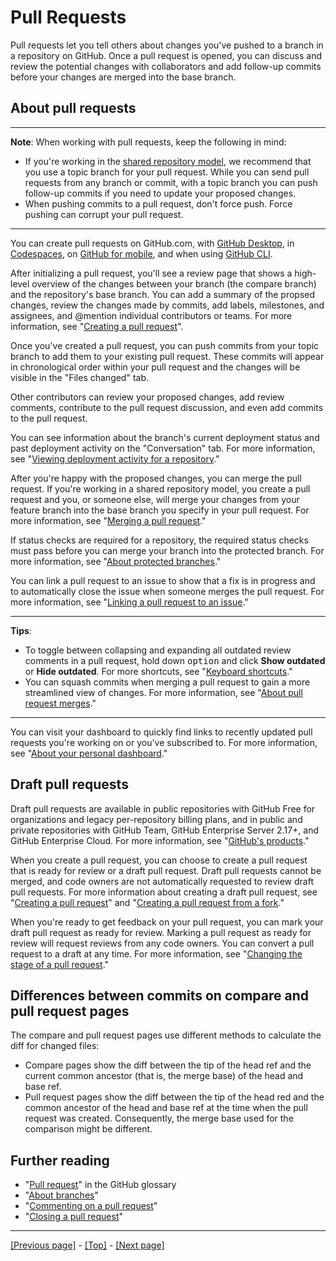 # Pull Requests

Pull requests let you tell others about changes you've pushed to a branch in a repository on GitHub. Once a pull request is opened, you can discuss and review the potential changes with collaborators and add follow-up commits before your changes are merged into the base branch.

## About pull requests

<hr>

**Note**: When working with pull requests, keep the following in mind:

* If you're working in the [shared repository model](https://docs.github.com/en/github/collaborating-with-pull-requests/getting-started/about-collaborative-development-models), we recommend that you use a topic branch for your pull request. While you can send pull requests from any branch or commit, with a topic branch you can push follow-up commits if you need to update your proposed changes.
* When pushing commits to a pull request, don't force push. Force pushing can corrupt your pull request.

<hr>

You can create pull requests on GitHub.com, with [GitHub Desktop](https://desktop.github.com/), in [Codespaces](https://github.com/features/codespaces), on [GitHub for mobile](https://github.com/mobile), and when using [GitHub CLI](https://cli.github.com/).

After initializing a pull request, you'll see a review page that shows a high-level overview of the changes between your branch (the compare branch) and the repository's base branch. You can add a summary of the propsed changes, review the changes made by commits, add labels, milestones, and assignees, and @mention individual contributors or teams. For more information, see "[Creating a pull request](https://docs.github.com/en/github/collaborating-with-pull-requests/proposing-changes-to-your-work-with-pull-requests/creating-a-pull-request)".

Once you've created a pull request, you can push commits from your topic branch to add them to your existing pull request. These commits will appear in chronological order within your pull request and the changes will be visible in the "Files changed" tab.

Other contributors can review your proposed changes, add review comments, contribute to the pull request discussion, and even add commits to the pull request.

You can see information about the branch's current deployment status and past deployment activity on the "Conversation" tab. For more information, see "[Viewing deployment activity for a repository](https://docs.github.com/en/repositories/viewing-activity-and-data-for-your-repository/viewing-deployment-activity-for-your-repository)."

After you're happy with the proposed changes, you can merge the pull request. If you're working in a shared repository model, you create a pull request and you, or someone else, will merge your changes from your feature branch into the base branch you specify in your pull request. For more information, see "[Merging a pull request](https://docs.github.com/en/github/collaborating-with-pull-requests/incorporating-changes-from-a-pull-request/merging-a-pull-request)."

If status checks are required for a repository, the required status checks must pass before you can merge your branch into the protected branch. For more information, see "[About protected branches](https://docs.github.com/en/repositories/configuring-branches-and-merges-in-your-repository/defining-the-mergeability-of-pull-requests/about-protected-branches#require-status-checks-before-merging)."

You can link a pull request to an issue to show that a fix is in progress and to automatically close the issue when someone merges the pull request. For more information, see "[Linking a pull request to an issue](https://docs.github.com/en/issues/tracking-your-work-with-issues/linking-a-pull-request-to-an-issue)."

<hr>

**Tips**:

* To toggle between collapsing and expanding all outdated review comments in a pull request, hold down <kbd>option</kbd> and click **Show outdated** or **Hide outdated**. For more shortcuts, see "[Keyboard shortcuts](https://docs.github.com/en/get-started/using-github/keyboard-shortcuts)."
* You can squash commits when merging a pull request to gain a more streamlined view of changes. For more information, see "[About pull request merges](https://docs.github.com/en/github/collaborating-with-pull-requests/incorporating-changes-from-a-pull-request/about-pull-request-merges)."

<hr>

You can visit your dashboard to quickly find links to recently updated pull requests you're working on or you've subscribed to. For more information, see "[About your personal dashboard](https://docs.github.com/en/account-and-profile/setting-up-and-managing-your-github-user-account/managing-user-account-settings/about-your-personal-dashboard)."

## Draft pull requests

Draft pull requests are available in public repositories with GitHub Free for organizations and legacy per-repository billing plans, and in public and private repositories with GitHub Team, GitHub Enterprise Server 2.17+, and GitHub Enterprise Cloud. For more information, see "[GitHub's products](https://docs.github.com/en/get-started/learning-about-github/githubs-products)."

When you create a pull request, you can choose to create a pull request that is ready for review or a draft pull request. Draft pull requests cannot be merged, and code owners are not automatically requested to review draft pull requests. For more information about creating a draft pull request, see "[Creating a pull request](https://docs.github.com/en/github/collaborating-with-pull-requests/proposing-changes-to-your-work-with-pull-requests/creating-a-pull-request)" and "[Creating a pull request from a fork](https://docs.github.com/en/github/collaborating-with-pull-requests/proposing-changes-to-your-work-with-pull-requests/creating-a-pull-request-from-a-fork)."

When you're ready to get feedback on your pull request, you can mark your draft pull request as ready for review. Marking a pull request as ready for review will request reviews from any code owners. You can convert a pull request to a draft at any time. For more information, see "[Changing the stage of a pull request](https://docs.github.com/en/github/collaborating-with-pull-requests/proposing-changes-to-your-work-with-pull-requests/changing-the-stage-of-a-pull-request)."

## Differences between commits on compare and pull request pages

The compare and pull request pages use different methods to calculate the diff for changed files:

* Compare pages show the diff between the tip of the head ref and the current common ancestor (that is, the merge base) of the head and base ref.
* Pull request pages show the diff between the tip of the head red and the common ancestor of the head and base ref at the time when the pull request was created. Consequently, the merge base used for the comparison might be different.

## Further reading

* "[Pull request](https://docs.github.com/en/get-started/quickstart/github-glossary#pull-request)" in the GitHub glossary
* "[About branches](https://docs.github.com/en/github/collaborating-with-pull-requests/proposing-changes-to-your-work-with-pull-requests/about-branches)"
* "[Commenting on a pull request](https://docs.github.com/en/github/collaborating-with-pull-requests/reviewing-changes-in-pull-requests/commenting-on-a-pull-request)"
* "[Closing a pull request](https://docs.github.com/en/github/collaborating-with-pull-requests/incorporating-changes-from-a-pull-request/closing-a-pull-request)"

<hr>

[[Previous page]](https://github.com/AndrewSRea/My_Learning_Port/tree/main/JavaScript/Tools_and_Testing/Git_and_GitHub/Forking_Projects#forking-projects) - [[Top]](https://github.com/AndrewSRea/My_Learning_Port/tree/main/JavaScript/Tools_and_Testing/Git_and_GitHub/Pull_Requests#pull-requests) - [[Next page]]()